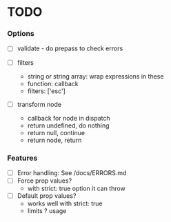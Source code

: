 # TODO

### Options

- [ ] validate - do prepass to check errors

- [ ] filters
  - string or string array: wrap expressions in these
  - function: callback
  - filters: ['esc']

- [ ] transform node
  - callback for node in dispatch
  - return undefined, do nothing
  - return null, continue
  - return node, return

### Features

- [ ] Error handling: See /docs/ERRORS.md
- [ ] Force prop values?
  - with strict: true option it can throw
- [ ] Default prop values?
  - works well with strict: true
  - limits ? usage